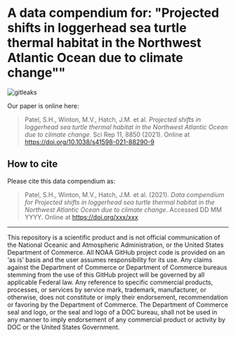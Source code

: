 # A data compendium for: "Projected shifts in loggerhead sea turtle thermal habitat in the Northwest Atlantic Ocean due to climate change""

![gitleaks](https://github.com/jmhatch-NOAA/READ-PSB-TE-Patel_et_al_2021_sci_rep/actions/workflows/secretScan.yml/badge.svg)

Our paper is online here:

> Patel, S.H., Winton, M.V., Hatch, J.M. et al. *Projected shifts in loggerhead sea turtle thermal habitat in the Northwest Atlantic Ocean due to climate change*. Sci Rep 11, 8850 (2021). Online at <https://doi.org/10.1038/s41598-021-88290-9>
>

## How to cite

Please cite this data compendium as:

> Patel, S.H., Winton, M.V., Hatch, J.M. et al. (2021). *Data compendium for Projected shifts in loggerhead sea turtle thermal habitat in the Northwest Atlantic Ocean due to climate change*. Accessed DD MM YYYY. Online at <https://doi.org/xxx/xxx>
> 

---
This repository is a scientific product and is not official communication of the National Oceanic and Atmospheric Administration, or the United States Department of Commerce. All NOAA GitHub project code is provided on an ‘as is’ basis and the user assumes responsibility for its use. Any claims against the Department of Commerce or Department of Commerce bureaus stemming from the use of this GitHub project will be governed by all applicable Federal law. Any reference to specific commercial products, processes, or services by service mark, trademark, manufacturer, or otherwise, does not constitute or imply their endorsement, recommendation or favoring by the Department of Commerce. The Department of Commerce seal and logo, or the seal and logo of a DOC bureau, shall not be used in any manner to imply endorsement of any commercial product or activity by DOC or the United States Government.
